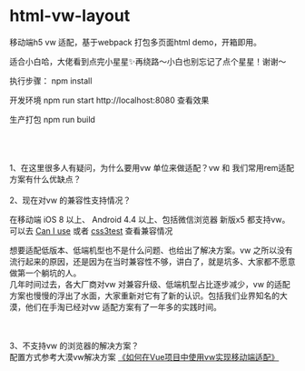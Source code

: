 # html-vw-layout

移动端h5 vw 适配，基于webpack 打包多页面html demo，开箱即用。

适合小白哈，大佬看到点完小星星✨再绕路～小白也别忘记了点个星星！谢谢～

执行步骤： npm install

开发环境 npm run start http://localhost:8080 查看效果

生产打包 npm run build



<br/>
<br/>
<br/>
1、在这里很多人有疑问，为什么要用vw 单位来做适配？vw 和 我们常用rem适配方案有什么优缺点？
<br/>
<br/>
2、现在对vw 的兼容性支持情况？
<br/>
<p>
  在移动端 iOS 8 以上、 Android 4.4 以上、包括微信浏览器 新版x5 都支持vw。
  <br/>
  可以去 <a href="https://caniuse.com/#search=vw">Can I use</a> 或者 <a href="https://airen.github.io/css3test/css3test">css3test</a> 查看兼容情况
</p>
<p>
  想要适配低版本、低端机型也不是什么问题、也给出了解决方案。vw 之所以没有流行起来的原因，还是因为在当时兼容性不够，讲白了，就是坑多、大家都不愿意做第一个躺坑的人。<br/>
  几年时间过去，各大厂商对vw 对兼容升级、低端机型占比逐步减少，vw 的适配方案也慢慢的浮出了水面，大家重新对它有了新的认识。包括我们业界知名的大漠，他们在手淘已经对vw 适配方案有了一年多的实践时间。
</p>
<br/>
<br/>
3、不支持vw 的浏览器的解决方案？
<br/>
配置方式参考大漠vw解决方案
<a href="https://www.w3cplus.com/mobile/vw-layout-in-vue.html">《如何在Vue项目中使用vw实现移动端适配》</a>
